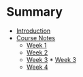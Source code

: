 # Summary

* [Introduction](Introduction.md)
* [Course Notes]()
  * [Week 1](NOTES/WEEK1.md)
  * [Week 2](NOTES/WEEK2.md)
  * [Week 3](NOTES/WEEK3.md)  * [Week 3](NOTES/WEEK3.md)
  * [Week 4](NOTES/WEEK4.md)
